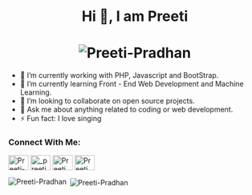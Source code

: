 <h1 align="center">Hi 👋, I am Preeti</h1>
<h1 align="center"> <img src="https://komarev.com/ghpvc/?username=Preeti-Pradhan&label=Profile%20views&color=129ef0&style=plastic" alt="Preeti-Pradhan" /> </h1>

- 🔭 I’m currently working with PHP, Javascript and BootStrap.
- 🌱 I’m currently learning Front - End Web Development and Machine Learning.
- 👯 I’m looking to collaborate on open source projects.
- 💬 Ask me about anything related to coding or web development.
- ⚡ Fun fact: I love singing


<h3 align="left">Connect With Me:</h3>
<p align="left">
<a href="https://www.linkedin.com/in/preeti-93b72a1b5/" target="blank"><img align="center" src="https://cdn.jsdelivr.net/npm/simple-icons@3.0.1/icons/linkedin.svg" alt="Preeti-Pradhan" height="30" width="40" /></a>
<a href="https://instagram.com/_preeti_pradhan_" target="blank"><img align="center" src="https://cdn.jsdelivr.net/npm/simple-icons@3.0.1/icons/instagram.svg" alt="_preeti_pradhan_" height="30" width="40" /></a>
<a href="https://youtube.com/channel/UCQGPCu4_m3WeYQAN86rTlQQ" target="blank"><img align="center" src="https://cdn.jsdelivr.net/npm/simple-icons@3.0.1/icons/youtube.svg" alt="Preeti" height="30" width="40" /></a>
<a href="https://www.facebook.com/preeti.pradhan.16752" target="blank"><img align="center" src="https://cdn.jsdelivr.net/npm/simple-icons@3.0.1/icons/facebook.svg" alt="Preeti" height="30" width="40" /></a>  
 

  
</p>
<p><img align="left" src="https://github-readme-stats.vercel.app/api/top-langs?username=Preeti-Pradhan&show_icons=true&locale=en&layout=compact" alt="Preeti-Pradhan" /></p>

<p>&nbsp;<img align="center" src="https://github-readme-stats.vercel.app/api?username=Preeti-Pradhan&show_icons=true&locale=en" alt="Preeti-Pradhan" /></p>
